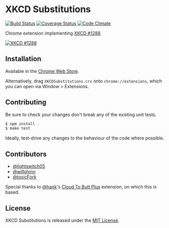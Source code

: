 XKCD Substitutions
==================

[![Build Status](https://secure.travis-ci.org/hnrysmth/xkcd-substitutions.png)](http://travis-ci.org/hnrysmth/xkcd-substitutions)
[![Coverage Status](https://coveralls.io/repos/hnrysmth/xkcd-substitutions/badge.png?branch=master)](https://coveralls.io/r/hnrysmth/xkcd-substitutions?branch=master)
[![Code Climate](https://codeclimate.com/github/hnrysmth/xkcd-substitutions.png)](https://codeclimate.com/github/hnrysmth/xkcd-substitutions)

Chrome extension implementing [XKCD #1288](http://xkcd.com/1288/).

[![XKCD #1288](http://imgs.xkcd.com/comics/substitutions.png)](http://xkcd.com/1288/)

Installation
------------

Available in the [Chrome Web Store](https://chrome.google.com/webstore/detail/xkcd-substitutions/amdapaokcigffcdnfijbojoadjhjijoa).

Alternatively, drag `XKCDSubstitutions.crx` onto `chrome://extensions`, which
you can open via Window > Extensions.

Contributing
------------

Be sure to check your changes don't break any of the existing unit tests.

```bash
$ npm install .
$ make test
```

Ideally, test-drive any changes to the behaviour of the code where possible.

Contributors
------------

* [@lightswitch05](https://github.com/lightswitch05)
* [@willglynn](https://github.com/willglynn)
* [@toxicFork](https://github.com/toxicFork)

Special thanks to [@hank](https://github.com/hank/)'s [Cloud To Butt
Plus](https://github.com/hank/cloud-to-butt) extension, on which this is based.

License
-------

XKCD Substitutions is released under the [MIT License](http://www.opensource.org/licenses/MIT).


